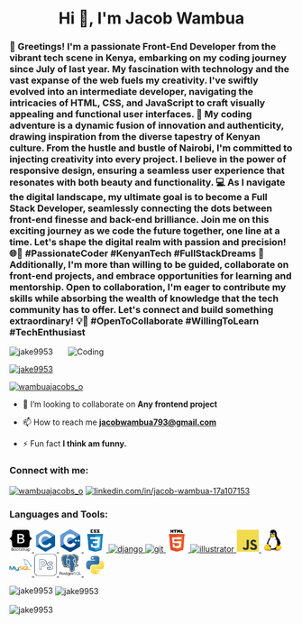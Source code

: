 <h1 align="center">Hi 👋, I'm Jacob Wambua</h1>
<h3 align="left">👋 Greetings! I'm a passionate Front-End Developer from the vibrant tech scene in Kenya, embarking on my coding journey since July of last year. My fascination with technology and the vast expanse of the web fuels my creativity. I've swiftly evolved into an intermediate developer, navigating the intricacies of HTML, CSS, and JavaScript to craft visually appealing and functional user interfaces. 🚀 My coding adventure is a dynamic fusion of innovation and authenticity, drawing inspiration from the diverse tapestry of Kenyan culture. From the hustle and bustle of Nairobi, I'm committed to injecting creativity into every project. I believe in the power of responsive design, ensuring a seamless user experience that resonates with both beauty and functionality. 💻 As I navigate the digital landscape, my ultimate goal is to become a Full Stack Developer, seamlessly connecting the dots between front-end finesse and back-end brilliance. Join me on this exciting journey as we code the future together, one line at a time. Let's shape the digital realm with passion and precision! 🌐🚀 #PassionateCoder #KenyanTech #FullStackDreams 🌱 Additionally, I'm more than willing to be guided, collaborate on front-end projects, and embrace opportunities for learning and mentorship. Open to collaboration, I'm eager to contribute my skills while absorbing the wealth of knowledge that the tech community has to offer. Let's connect and build something extraordinary! 💡🤝 #OpenToCollaborate #WillingToLearn #TechEnthusiast</h3>

<img align="right" alt="Coding" width="400" src="https://cdn.dribbble.com/users/1162077/screenshots/3848914/programmer.gif">

<p align="left"> <img src="https://komarev.com/ghpvc/?username=jake9953&label=Profile%20views&color=0e75b6&style=flat" alt="jake9953" /> </p>

<p align="left"> <a href="https://github.com/ryo-ma/github-profile-trophy"><img src="https://github-profile-trophy.vercel.app/?username=jake9953" alt="jake9953" /></a> </p>

<p align="left"> <a href="https://twitter.com/wambuajacobs_o" target="blank"><img src="https://img.shields.io/twitter/follow/wambuajacobs_o?logo=twitter&style=for-the-badge" alt="wambuajacobs_o" /></a> </p>

- 👯 I’m looking to collaborate on **Any frontend project**

- 📫 How to reach me **jacobwambua793@gmail.com**

- ⚡ Fun fact **I think am funny.**

<h3 align="left">Connect with me:</h3>
<p align="left">
<a href="https://twitter.com/wambuajacobs_o" target="blank"><img align="center" src="https://raw.githubusercontent.com/rahuldkjain/github-profile-readme-generator/master/src/images/icons/Social/twitter.svg" alt="wambuajacobs_o" height="30" width="40" /></a>
<a href="https://linkedin.com/in/linkedin.com/in/jacob-wambua-17a107153" target="blank"><img align="center" src="https://raw.githubusercontent.com/rahuldkjain/github-profile-readme-generator/master/src/images/icons/Social/linked-in-alt.svg" alt="linkedin.com/in/jacob-wambua-17a107153" height="30" width="40" /></a>
</p>

<h3 align="left">Languages and Tools:</h3>
<p align="left"> <a href="https://getbootstrap.com" target="_blank" rel="noreferrer"> <img src="https://raw.githubusercontent.com/devicons/devicon/master/icons/bootstrap/bootstrap-plain-wordmark.svg" alt="bootstrap" width="40" height="40"/> </a> <a href="https://www.cprogramming.com/" target="_blank" rel="noreferrer"> <img src="https://raw.githubusercontent.com/devicons/devicon/master/icons/c/c-original.svg" alt="c" width="40" height="40"/> </a> <a href="https://www.w3schools.com/cpp/" target="_blank" rel="noreferrer"> <img src="https://raw.githubusercontent.com/devicons/devicon/master/icons/cplusplus/cplusplus-original.svg" alt="cplusplus" width="40" height="40"/> </a> <a href="https://www.w3schools.com/css/" target="_blank" rel="noreferrer"> <img src="https://raw.githubusercontent.com/devicons/devicon/master/icons/css3/css3-original-wordmark.svg" alt="css3" width="40" height="40"/> </a> <a href="https://www.djangoproject.com/" target="_blank" rel="noreferrer"> <img src="https://cdn.worldvectorlogo.com/logos/django.svg" alt="django" width="40" height="40"/> </a> <a href="https://git-scm.com/" target="_blank" rel="noreferrer"> <img src="https://www.vectorlogo.zone/logos/git-scm/git-scm-icon.svg" alt="git" width="40" height="40"/> </a> <a href="https://www.w3.org/html/" target="_blank" rel="noreferrer"> <img src="https://raw.githubusercontent.com/devicons/devicon/master/icons/html5/html5-original-wordmark.svg" alt="html5" width="40" height="40"/> </a> <a href="https://www.adobe.com/in/products/illustrator.html" target="_blank" rel="noreferrer"> <img src="https://www.vectorlogo.zone/logos/adobe_illustrator/adobe_illustrator-icon.svg" alt="illustrator" width="40" height="40"/> </a> <a href="https://developer.mozilla.org/en-US/docs/Web/JavaScript" target="_blank" rel="noreferrer"> <img src="https://raw.githubusercontent.com/devicons/devicon/master/icons/javascript/javascript-original.svg" alt="javascript" width="40" height="40"/> </a> <a href="https://www.linux.org/" target="_blank" rel="noreferrer"> <img src="https://raw.githubusercontent.com/devicons/devicon/master/icons/linux/linux-original.svg" alt="linux" width="40" height="40"/> </a> <a href="https://www.mysql.com/" target="_blank" rel="noreferrer"> <img src="https://raw.githubusercontent.com/devicons/devicon/master/icons/mysql/mysql-original-wordmark.svg" alt="mysql" width="40" height="40"/> </a> <a href="https://www.photoshop.com/en" target="_blank" rel="noreferrer"> <img src="https://raw.githubusercontent.com/devicons/devicon/master/icons/photoshop/photoshop-line.svg" alt="photoshop" width="40" height="40"/> </a> <a href="https://www.postgresql.org" target="_blank" rel="noreferrer"> <img src="https://raw.githubusercontent.com/devicons/devicon/master/icons/postgresql/postgresql-original-wordmark.svg" alt="postgresql" width="40" height="40"/> </a> <a href="https://www.python.org" target="_blank" rel="noreferrer"> <img src="https://raw.githubusercontent.com/devicons/devicon/master/icons/python/python-original.svg" alt="python" width="40" height="40"/> </a> </p>

<p><img align="left" src="https://github-readme-stats.vercel.app/api/top-langs?username=jake9953&show_icons=true&locale=en&layout=compact" alt="jake9953" /></p>

<p>&nbsp;<img align="center" src="https://github-readme-stats.vercel.app/api?username=jake9953&show_icons=true&locale=en" alt="jake9953" /></p>

<p><img align="center" src="https://github-readme-streak-stats.herokuapp.com/?user=jake9953&" alt="jake9953" /></p>
